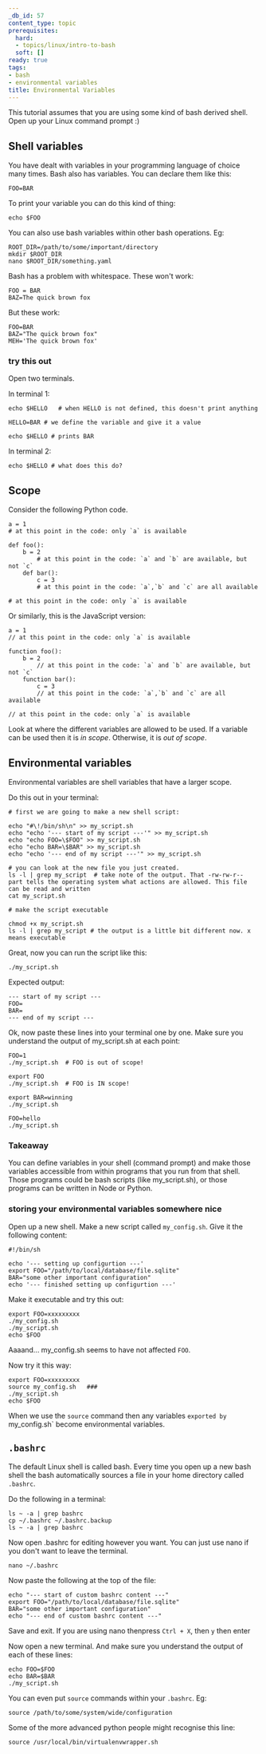 ```yaml
---
_db_id: 57
content_type: topic
prerequisites:
  hard:
  - topics/linux/intro-to-bash
  soft: []
ready: true
tags:
- bash
- environmental variables
title: Environmental Variables
---
```


This tutorial assumes that you are using some kind of bash derived shell. Open up your Linux command prompt :)

## Shell variables

You have dealt with variables in your programming language of choice many times. Bash also has variables. You can declare them like this:

```
FOO=BAR
```

To print your variable you can do this kind of thing:

```
echo $FOO
```

You can also use bash variables within other bash operations. Eg:

```
ROOT_DIR=/path/to/some/important/directory
mkdir $ROOT_DIR
nano $ROOT_DIR/something.yaml
```

Bash has a problem with whitespace. These won't work:

```
FOO = BAR
BAZ=The quick brown fox
```

But these work:

```
FOO=BAR
BAZ="The quick brown fox"
MEH='The quick brown fox'
```

### try this out

Open two terminals.

In terminal 1:

```
echo $HELLO   # when HELLO is not defined, this doesn't print anything

HELLO=BAR # we define the variable and give it a value

echo $HELLO # prints BAR

```

In terminal 2:

```
echo $HELLO # what does this do?
```

## Scope

Consider the following Python code.

```
a = 1
# at this point in the code: only `a` is available

def foo():
    b = 2
        # at this point in the code: `a` and `b` are available, but not `c`
    def bar():
        c = 3
        # at this point in the code: `a`,`b` and `c` are all available

# at this point in the code: only `a` is available
```

Or similarly, this is the JavaScript version:

```
a = 1
// at this point in the code: only `a` is available

function foo():
    b = 2
        // at this point in the code: `a` and `b` are available, but not `c`
    function bar():
        c = 3
        // at this point in the code: `a`,`b` and `c` are all available

// at this point in the code: only `a` is available
```

Look at where the different variables are allowed to be used. If a variable can be used then it is _in scope_. Otherwise, it is _out of scope_.

## Environmental variables

Environmental variables are shell variables that have a larger scope.

Do this out in your terminal:

```
# first we are going to make a new shell script:

echo "#\!/bin/sh\n" >> my_script.sh
echo "echo '--- start of my script ---'" >> my_script.sh
echo "echo FOO=\$FOO" >> my_script.sh
echo "echo BAR=\$BAR" >> my_script.sh
echo "echo '--- end of my script ---'" >> my_script.sh

# you can look at the new file you just created.
ls -l | grep my_script  # take note of the output. That -rw-rw-r-- part tells the operating system what actions are allowed. This file can be read and written
cat my_script.sh

# make the script executable

chmod +x my_script.sh
ls -l | grep my_script # the output is a little bit different now. x means executable
```

Great, now you can run the script like this:

```
./my_script.sh
```

Expected output:

```
--- start of my script ---
FOO=
BAR=
--- end of my script ---
```

Ok, now paste these lines into your terminal one by one. Make sure you understand the output of my_script.sh at each point:

```
FOO=1
./my_script.sh  # FOO is out of scope!

export FOO
./my_script.sh  # FOO is IN scope!

export BAR=winning
./my_script.sh

FOO=hello
./my_script.sh
```

### Takeaway

You can define variables in your shell (command prompt) and make those variables accessible from within programs that you run from that shell. Those programs could be bash scripts (like my_script.sh), or those programs can be written in Node or Python.

### storing your environmental variables somewhere nice

Open up a new shell. Make a new script called `my_config.sh`. Give it the following content:

```
#!/bin/sh

echo '--- setting up configurtion ---'
export FOO="/path/to/local/database/file.sqlite"
BAR="some other important configuration"
echo '--- finished setting up configurtion ---'
```

Make it executable and try this out:

```
export FOO=xxxxxxxxx
./my_config.sh
./my_script.sh
echo $FOO
```

Aaaand... my_config.sh seems to have not affected `FOO`.

Now try it this way:

```
export FOO=xxxxxxxxx
source my_config.sh   ###
./my_script.sh
echo $FOO
```

When we use the `source` command then any variables `exported by `my_config.sh` become environmental variables.

## `.bashrc`

The default Linux shell is called bash. Every time you open up a new bash shell the bash automatically sources a file in your home directory called `.bashrc`.

Do the following in a terminal:

```
ls ~ -a | grep bashrc
cp ~/.bashrc ~/.bashrc.backup
ls ~ -a | grep bashrc
```

Now open .bashrc for editing however you want. You can just use nano if you don't want to leave the terminal.

```
nano ~/.bashrc
```

Now paste the following at the top of the file:

```
echo "--- start of custom bashrc content ---"
export FOO="/path/to/local/database/file.sqlite"
BAR="some other important configuration"
echo "--- end of custom bashrc content ---"
```

Save and exit. If you are using nano thenpress `Ctrl + X`, then `y` then enter

Now open a new terminal. And make sure you understand the output of each of these lines:

```
echo FOO=$FOO
echo BAR=$BAR
./my_script.sh
```

You can even put `source` commands within your `.bashrc`. Eg:

```
source /path/to/some/system/wide/configuration
```

Some of the more advanced python people might recognise this line:

```
source /usr/local/bin/virtualenvwrapper.sh
```
